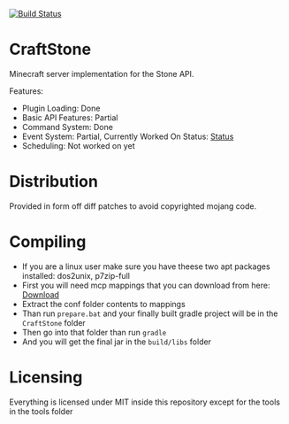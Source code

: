 [![Build Status](https://travis-ci.org/CraftStone/CraftStone.svg)](https://travis-ci.org/CraftStone/CraftStone)

CraftStone
==========
Minecraft server implementation for the Stone API. 

Features:
- Plugin Loading: Done
- Basic API Features: Partial
- Command System: Done
- Event System: Partial, Currently Worked On Status: [Status](https://docs.google.com/document/d/1xlF2Sxv7Hp25piTU3E9xjhuWiOCAnnE_tWe2Ikvid-c/edit?usp=sharing)
- Scheduling: Not worked on yet

Distribution
============
Provided in form off diff patches to avoid copyrighted mojang code.

Compiling
=========
- If you are a linux user make sure you have theese two apt packages installed: dos2unix, p7zip-full
- First you will need mcp mappings that you can download from here: [Download](http://www.mediafire.com/download/56xoalz89957n7o/mcp910-pre1.zip)
- Extract the conf folder contents to mappings
- Than run `prepare.bat` and your finally built gradle project will be in the `CraftStone` folder
- Then go into that folder than run `gradle`
- And you will get the final jar in the `build/libs` folder

Licensing
=========
Everything is licensed under MIT inside this repository except for the tools in the tools folder
